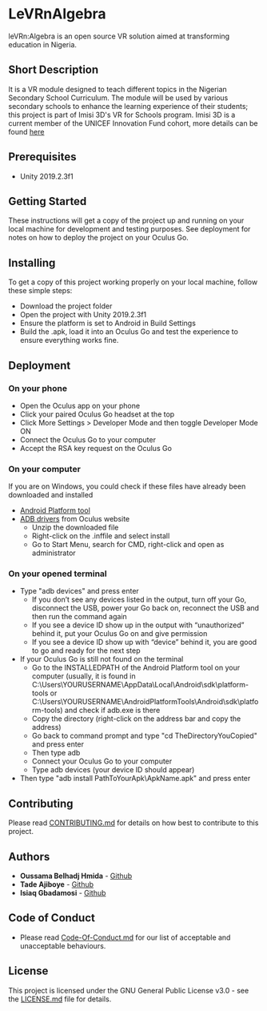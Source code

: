 # LeVRnAlgebra
leVRn:Algebra is an open source VR solution aimed at transforming education in Nigeria.

## Short Description
It is a VR module designed to teach different topics in the Nigerian Secondary School Curriculum. The module will be used by various secondary schools to enhance the learning experience of their students; this project is part of Imisi 3D's VR for Schools program. Imisi 3D is a current member of the UNICEF Innovation Fund cohort, more details can be found [here](https://www.unicef.org/innovation/stories/virtual-reality-classroom)

## Prerequisites
- Unity 2019.2.3f1

## Getting Started
These instructions will get a copy of the project up and running on your local machine for development and testing purposes. See deployment for notes on how to deploy the project on your Oculus Go.

## Installing
To get a copy of this project working properly on your local machine, follow these simple steps:
- Download the project folder
- Open the project with Unity 2019.2.3f1
- Ensure the platform is set to Android in Build Settings
- Build the .apk, load it into an Oculus Go and test the experience to ensure everything works fine.

## Deployment

### On your phone
- Open the Oculus app on your phone
- Click your paired Oculus Go headset at the top
- Click More Settings > Developer Mode and then toggle Developer Mode ON
- Connect the Oculus Go to your computer
- Accept the RSA key request on the Oculus Go

### On your computer
If you are on Windows, you could check if these files have already been downloaded and installed
- [Android Platform tool](https://developer.android.com/studio/releases/platform-tools)
- [ADB drivers](https://developer.oculus.com/downloads/package/oculus-go-adb-drivers/) from Oculus website
    - Unzip the downloaded file
    - Right-click on the .inffile and select install
    - Go to Start Menu, search for CMD, right-click and open as administrator

### On your opened terminal
- Type "adb devices" and press enter
    - If you don’t see any devices listed in the output, turn off your Go, disconnect the USB, power your Go back on, reconnect the USB and then run the command again
    - If you see a device ID show up in the output with “unauthorized” behind it, put your Oculus Go on and give permission
    - If you see a device ID show up with “device” behind it, you are good to go and ready for the next step
- If your Oculus Go is still not found on the terminal
    - Go to the INSTALLEDPATH of the Android Platform tool on your computer (usually, it is found in C:\Users\YOURUSERNAME\AppData\Local\Android\sdk\platform-tools or C:\Users\YOURUSERNAME\AndroidPlatformTools\Android\sdk\platform-tools) and check if adb.exe is there
    - Copy the directory (right-click on the address bar and copy the address)
    - Go back to command prompt and type "cd TheDirectoryYouCopied" and press enter
    - Then type adb
    - Connect your Oculus Go to your computer
    - Type adb devices (your device ID should appear)
- Then type "adb install PathToYourApk\ApkName.apk" and press enter

## Contributing
Please read [CONTRIBUTING.md](https://github.com/Imisi3D/leVRnAlgebra/blob/master/Contributing.md) for details on how best to contribute to this project.

## Authors
- **Oussama Belhadj Hmida** - [Github](https://github.com/belhadjhmida)
- **Tade Ajiboye** - [Github](https://github.com/Gazuntype/)
- **Isiaq Gbadamosi** - [Github](https://github.com/badmusishaq)

## Code of Conduct
- Please read [Code-Of-Conduct.md](https://github.com/Imisi3D/leVRnAlgebra/blob/master/Code%20of%20Conduct.md) for our list of acceptable and unacceptable behaviours.

## License
This project is licensed under the GNU General Public License v3.0 - see the [LICENSE.md](https://github.com/Imisi3D/leVRnAlgebra/blob/master/LICENSE) file for details.
